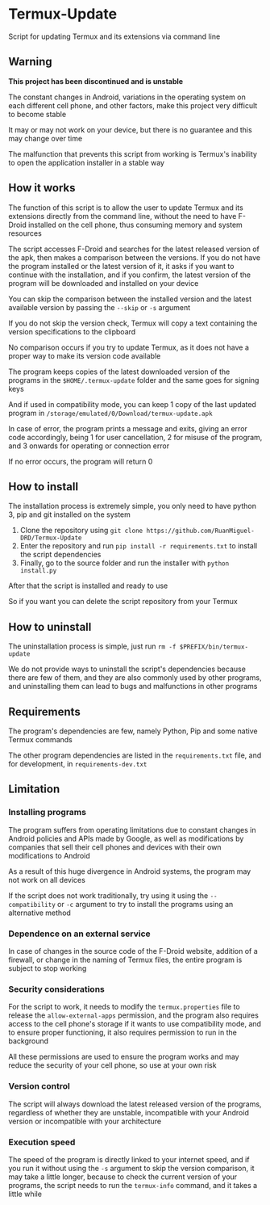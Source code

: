 # Termux-Update
Script for updating Termux and its extensions via command line

## Warning

**This project has been discontinued and is unstable**

The constant changes in Android, variations in the operating system on each different cell phone, and other factors, make this project very difficult to become stable

It may or may not work on your device, but there is no guarantee and this may change over time

The malfunction that prevents this script from working is Termux's inability to open the application installer in a stable way

## How it works

The function of this script is to allow the user to update Termux and its extensions directly from the command line, without the need to have F-Droid installed on the cell phone, thus consuming memory and system resources

The script accesses F-Droid and searches for the latest released version of the apk, then makes a comparison between the versions. If you do not have the program installed or the latest version of it, it asks if you want to continue with the installation, and if you confirm, the latest version of the program will be downloaded and installed on your device

You can skip the comparison between the installed version and the latest available version by passing the `--skip` or `-s` argument

If you do not skip the version check, Termux will copy a text containing the version specifications to the clipboard

No comparison occurs if you try to update Termux, as it does not have a proper way to make its version code available

The program keeps copies of the latest downloaded version of the programs in the `$HOME/.termux-update` folder and the same goes for signing keys

And if used in compatibility mode, you can keep 1 copy of the last updated program in `/storage/emulated/0/Download/termux-update.apk`

In case of error, the program prints a message and exits, giving an error code accordingly, being 1 for user cancellation, 2 for misuse of the program, and 3 onwards for operating or connection error

If no error occurs, the program will return 0

## How to install

The installation process is extremely simple, you only need to have python 3, pip and git installed on the system

1. Clone the repository using `git clone https://github.com/RuanMiguel-DRD/Termux-Update`
2. Enter the repository and run `pip install -r requirements.txt` to install the script dependencies
3. Finally, go to the source folder and run the installer with `python install.py`

After that the script is installed and ready to use

So if you want you can delete the script repository from your Termux

## How to uninstall

The uninstallation process is simple, just run `rm -f $PREFIX/bin/termux-update`

We do not provide ways to uninstall the script's dependencies because there are few of them, and they are also commonly used by other programs, and uninstalling them can lead to bugs and malfunctions in other programs

## Requirements

The program's dependencies are few, namely Python, Pip and some native Termux commands

The other program dependencies are listed in the `requirements.txt` file, and for development, in `requirements-dev.txt`

## Limitation

### Installing programs

The program suffers from operating limitations due to constant changes in Android policies and APIs made by Google, as well as modifications by companies that sell their cell phones and devices with their own modifications to Android

As a result of this huge divergence in Android systems, the program may not work on all devices

If the script does not work traditionally, try using it using the `--compatibility` or `-c` argument to try to install the programs using an alternative method

### Dependence on an external service

In case of changes in the source code of the F-Droid website, addition of a firewall, or change in the naming of Termux files, the entire program is subject to stop working

### Security considerations

For the script to work, it needs to modify the `termux.properties` file to release the `allow-external-apps` permission, and the program also requires access to the cell phone's storage if it wants to use compatibility mode, and to ensure proper functioning, it also requires permission to run in the background

All these permissions are used to ensure the program works and may reduce the security of your cell phone, so use at your own risk

### Version control

The script will always download the latest released version of the programs, regardless of whether they are unstable, incompatible with your Android version or incompatible with your architecture

### Execution speed

The speed of the program is directly linked to your internet speed, and if you run it without using the `-s` argument to skip the version comparison, it may take a little longer, because to check the current version of your programs, the script needs to run the `termux-info` command, and it takes a little while

